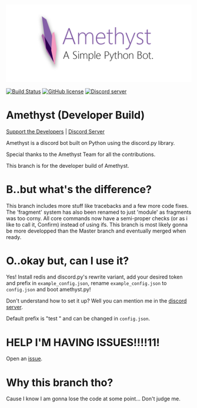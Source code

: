 ![Amethyst](amethyst-logo.png) 

[![Build Status](https://jenkins.pandentia.cf/buildStatus/icon?job=Amethyst/developer_build)](https://jenkins.pandentia.cf/view/Hexadecimal's%20Projects/job/Amethyst/job/developer_build/)
[![GitHub license](https://img.shields.io/badge/license-MIT-blue.svg)](https://raw.githubusercontent.com/awau/Amethyst/developer_build/LICENSE)
<a href="https://discord.gg/5sHTkKq"><img src="https://discordapp.com/api/guilds/251664386459041792/embed.png" alt="Discord server" /></a> 

# Amethyst (Developer Build)
 [Support the Developers](https://patreon.com/capuccino) | [Discord Server](https://discord.gg/5sHTkKq)

Amethyst is a discord bot built on Python using the discord.py library.

Special thanks to the Amethyst Team for all the contributions.

This branch is for the developer build of Amethyst.

# B..but what's the difference?
This branch includes more stuff like tracebacks and a few more code fixes.
The 'fragment' system has also been renamed to just 'module' as fragments was too corny.
All core commands now have a semi-proper checks (or as i like to call it, Confirm) instead of using ifs.
This branch is most likely gonna be more developped than the Master branch and eventually merged when ready.

# O..okay but, can I use it?
Yes!
Install redis and discord.py's rewrite variant, add your desired token and prefix in `example_config.json`, rename `example_config.json` to `config.json` and boot amethyst.py!

Don't understand how to set it up? Well you can mention me in the [discord server](https://discord.gg/5sHTkKq). 

Default prefix is "test " and can be changed in `config.json`.

# HELP I'M HAVING ISSUES!!!!11!
Open an [issue](https://github.com/awau/Amethyst/issues). 

# Why this branch tho?
Cause I know I am gonna lose the code at some point... Don't judge me.
